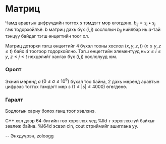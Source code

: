 Матриц
======
Чамд аравтын цифрүүдийн тогтох $s$ тэмдэгт мөр өгөгдөнө.  $b_{ij}= s_i•s_j$ гэж
тодорхойлъё. $b$ матриц дахь бүх $(i, j)$ хослолын $b_{ij}$ нийлбэр нь $a$-тай
тэнцүү байдаг тэгш өнцөгтийн тоог ол.

Матриц доторхи тэгш өнцөгтийг 4 бүхэл тооны хослол $(x, y, z, t)$ $(x ≤ y, z ≤
t)$ байх 4 тоогоор тодорхойлно. Тэгш өнцөгтийн элементүүд нь $x ≤ i ≤ y$, $z ≤ j
≤ t$ нөхцөлийг хангах бүх $(i, j)$ хослолууд юм.


### Оролт
Эхний мөрөнд $a$ ($0 ≤ a ≤ 10^9)$ бүхэл тоо байна, 2 дахь мөрөнд аравтын цифрээс тогтох тэмдэгт мөр $s$ ($1 ≤ |s| ≤ 4000$) өгөгдөнө.


### Гаралт
Бодлогын хариу болох ганц тоог хэвлэнэ.

C++ хэл дээр 64-битийн тоо хэрэглэх үед %lld-г хэрэглэхгүй байхыг зөвлөж байна.
%I64d эсвэл cin, cout стриймийг ашиглана уу.

-- Энхдүүрэн, zoloogg
